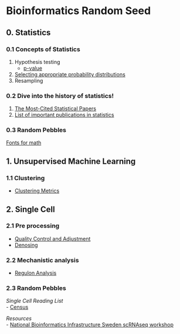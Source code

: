 # Bioinformatics Random Seed

## 0. Statistics
### 0.1 Concepts of Statistics
1. Hypothesis testing
    * [p-value](Statistics/p-value.MD)
2. [Selecting appropriate probability distributions](Statistics/Distributions.MD)
3. Resampling

### 0.2 Dive into the history of statistics!
1. [The Most-Cited Statistical Papers](http://citeseerx.ist.psu.edu/viewdoc/download?doi=10.1.1.231.5042&rep=rep1&type=pdf)
2. [List of important publications in statistics](https://en.wikipedia.org/wiki/List_of_important_publications_in_statistics)

### 0.3 Random Pebbles
[Fonts for math](Statistics/Fonts_for_math.pdf)


## 1. Unsupervised Machine Learning
### 1.1 Clustering
- [Clustering Metrics](machineLearning/Unsupervised/Clustering.md)


## 2. Single Cell
### 2.1 Pre processing
- [Quality Control and Adjustment](/SingleCell/QualityControl_Adjustment.MD)
- [Denosing](/SingleCell/Denoising.MD)

### 2.2 Mechanistic analysis
- [Regulon Analysis](SingleCell/RegulonAnalysis.MD)

### 2.3 Random Pebbles
   *Single Cell Reading List* <br>
      - [Census](SingleCell/note_2017_NAT-METHOD_Census.MD)

   *Resources* <br>
      - [National Bioinformatics Infrastructure Sweden scRNAseq workshop](https://nbisweden.github.io/workshop-scRNAseq/)


